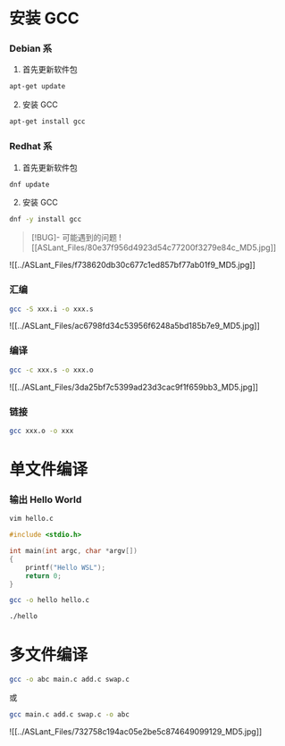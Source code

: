 #  安装 GCC
### Debian 系
1. 首先更新软件包
```sh
apt-get update
```

2. 安装 GCC
```sh
apt-get install gcc
```

### Redhat 系
1. 首先更新软件包
```sh
dnf update
```

2. 安装 GCC
```sh
dnf -y install gcc
```

> [!BUG]- 可能遇到的问题
![[ASLant_Files/80e37f956d4923d54c77200f3279e84c_MD5.jpg]]

![[../ASLant_Files/f738620db30c677c1ed857bf77ab01f9_MD5.jpg]]
### 汇编
```sh
gcc -S xxx.i -o xxx.s
```

![[../ASLant_Files/ac6798fd34c53956f6248a5bd185b7e9_MD5.jpg]]
### 编译
```sh
gcc -c xxx.s -o xxx.o
```

![[../ASLant_Files/3da25bf7c5399ad23d3cac9f1f659bb3_MD5.jpg]]
### 链接
```sh
gcc xxx.o -o xxx
```

# 单文件编译

### 输出 Hello World

```sh
vim hello.c
```

```c
#include <stdio.h>

int main(int argc, char *argv[])
{
    printf("Hello WSL");
    return 0;
}
```

```sh
gcc -o hello hello.c
```

```sh
./hello
```

# 多文件编译

```sh
gcc -o abc main.c add.c swap.c
```
或
```sh
gcc main.c add.c swap.c -o abc
```

![[../ASLant_Files/732758c194ac05e2be5c874649099129_MD5.jpg]]